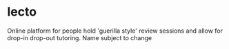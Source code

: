 # lecto
Online platform for people hold 'guerilla style' review sessions and allow for drop-in drop-out tutoring. Name subject to change

